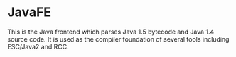 JavaFE
======

This is the Java frontend which parses Java 1.5 bytecode and Java 1.4 source code. It is used as the compiler foundation of several tools including ESC/Java2 and RCC.